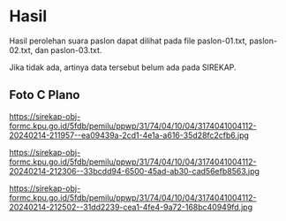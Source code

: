# Hasil

Hasil perolehan suara paslon dapat dilihat pada file paslon-01.txt, paslon-02.txt, dan paslon-03.txt.

Jika tidak ada, artinya data tersebut belum ada pada SIREKAP.

## Foto C Plano

https://sirekap-obj-formc.kpu.go.id/5fdb/pemilu/ppwp/31/74/04/10/04/3174041004112-20240214-211957--ea09439a-2cd1-4e1a-a616-35d28fc2cfb6.jpg

https://sirekap-obj-formc.kpu.go.id/5fdb/pemilu/ppwp/31/74/04/10/04/3174041004112-20240214-212306--33bcdd94-6500-45ad-ab30-cad56efb8563.jpg

https://sirekap-obj-formc.kpu.go.id/5fdb/pemilu/ppwp/31/74/04/10/04/3174041004112-20240214-212502--31dd2239-cea1-4fe4-9a72-168bc40949fd.jpg
